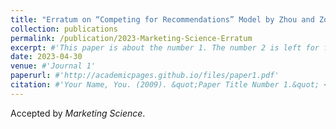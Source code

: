 ```yaml
---
title: "Erratum on “Competing for Recommendations” Model by Zhou and Zou (2023)"
collection: publications
permalink: /publication/2023-Marketing-Science-Erratum
excerpt: #'This paper is about the number 1. The number 2 is left for future work.'
date: 2023-04-30
venue: #'Journal 1'
paperurl: #'http://academicpages.github.io/files/paper1.pdf'
citation: #'Your Name, You. (2009). &quot;Paper Title Number 1.&quot; <i>Journal 1</i>. 1(1).'
---
```


Accepted by *Marketing Science*. 